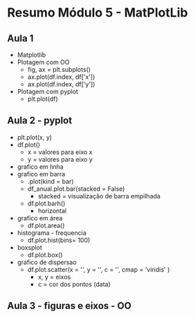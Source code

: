 # Resumo Módulo 5 - MatPlotLib

## Aula 1
- Matplotlib
- Plotagem com OO
    - fig, ax = plt.subplots()
    - ax.plot(df.index, df['x'])
    - ax.plot(df.index, df['y'])
- Plotagem com pyplot
    - plt.plot(df)


## Aula 2 - pyplot
- plt.plot(x, y)
- df.plot()
    - x = valores para eixo x
    - y = valores para eixo y
- grafico em linha
- grafico em barra
    - .plot(kind = bar)
    - df_anual.plot.bar(stacked = False)
        - stacked = visualização de barra empilhada
    - df.plot.barh()
        - horizontal
- grafico em área
    - df.plot.area()
- histograma - frequencia
    - df.plot.hist(bins= 100)
- boxsplot
    - df.plot.box()
- grafico de dispersao
    - df.plot.scatter(x = '', y = '', c = '', cmap = 'viridis' )
        - x, y = eixos
        - c = cor dos pontos (data)
    
## Aula 3 - figuras e eixos - OO
